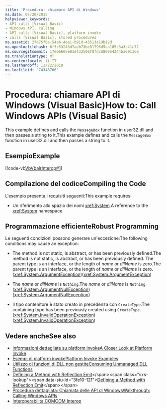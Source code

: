 ```yaml
---
title: 'Procedura: chiamare API di Windows'
ms.date: 07/20/2015
helpviewer_keywords:
- API calls [Visual Basic]
- Windows API, calling
- API calls [Visual Basic], platform invoke
- calls [Visual Basic], stored procedures
ms.assetid: 27d75f0a-54ab-4ee1-b91d-43513a19b12d
ms.openlocfilehash: 6f3c53243d7aeb73be81796d5ca185c3a3c41c72
ms.sourcegitcommit: 17ee6605e01ef32506f8fdc686954244ba6911de
ms.translationtype: MT
ms.contentlocale: it-IT
ms.lasthandoff: 11/22/2019
ms.locfileid: "74348706"
---
```

# <a name="how-to-call-windows-apis-visual-basic"></a><span data-ttu-id="3fe10-102">Procedura: chiamare API di Windows (Visual Basic)</span><span class="sxs-lookup"><span data-stu-id="3fe10-102">How to: Call Windows APIs (Visual Basic)</span></span>
<span data-ttu-id="3fe10-103">This example defines and calls the `MessageBox` function in user32.dll and then passes a string to it.</span><span class="sxs-lookup"><span data-stu-id="3fe10-103">This example defines and calls the `MessageBox` function in user32.dll and then passes a string to it.</span></span>  
  
## <a name="example"></a><span data-ttu-id="3fe10-104">Esempio</span><span class="sxs-lookup"><span data-stu-id="3fe10-104">Example</span></span>  
 [!code-vb[VbVbalrInterop#1](~/samples/snippets/visualbasic/VS_Snippets_VBCSharp/VbVbalrInterop/VB/Class1.vb#1)]  
  
## <a name="compiling-the-code"></a><span data-ttu-id="3fe10-105">Compilazione del codice</span><span class="sxs-lookup"><span data-stu-id="3fe10-105">Compiling the Code</span></span>  
 <span data-ttu-id="3fe10-106">L'esempio presenta i requisiti seguenti:</span><span class="sxs-lookup"><span data-stu-id="3fe10-106">This example requires:</span></span>  
  
- <span data-ttu-id="3fe10-107">Un riferimento allo spazio dei nomi <xref:System>.</span><span class="sxs-lookup"><span data-stu-id="3fe10-107">A reference to the <xref:System> namespace.</span></span>  
  
## <a name="robust-programming"></a><span data-ttu-id="3fe10-108">Programmazione efficiente</span><span class="sxs-lookup"><span data-stu-id="3fe10-108">Robust Programming</span></span>  
 <span data-ttu-id="3fe10-109">Le seguenti condizioni possono generare un'eccezione:</span><span class="sxs-lookup"><span data-stu-id="3fe10-109">The following conditions may cause an exception:</span></span>  
  
- <span data-ttu-id="3fe10-110">The method is not static, is abstract, or has been previously defined.</span><span class="sxs-lookup"><span data-stu-id="3fe10-110">The method is not static, is abstract, or has been previously defined.</span></span> <span data-ttu-id="3fe10-111">The parent type is an interface, or the length of *name* or *dllName* is zero.</span><span class="sxs-lookup"><span data-stu-id="3fe10-111">The parent type is an interface, or the length of *name* or *dllName* is zero.</span></span> <span data-ttu-id="3fe10-112">(<xref:System.ArgumentException>)</span><span class="sxs-lookup"><span data-stu-id="3fe10-112">(<xref:System.ArgumentException>)</span></span>  
  
- <span data-ttu-id="3fe10-113">The *name* or *dllName* is `Nothing`.</span><span class="sxs-lookup"><span data-stu-id="3fe10-113">The *name* or *dllName* is `Nothing`.</span></span> <span data-ttu-id="3fe10-114">(<xref:System.ArgumentNullException>)</span><span class="sxs-lookup"><span data-stu-id="3fe10-114">(<xref:System.ArgumentNullException>)</span></span>  
  
- <span data-ttu-id="3fe10-115">Il tipo contenitore è stato creato in precedenza con `CreateType`.</span><span class="sxs-lookup"><span data-stu-id="3fe10-115">The containing type has been previously created using `CreateType`.</span></span> <span data-ttu-id="3fe10-116">(<xref:System.InvalidOperationException>)</span><span class="sxs-lookup"><span data-stu-id="3fe10-116">(<xref:System.InvalidOperationException>)</span></span>  
  
## <a name="see-also"></a><span data-ttu-id="3fe10-117">Vedere anche</span><span class="sxs-lookup"><span data-stu-id="3fe10-117">See also</span></span>

- [<span data-ttu-id="3fe10-118">Informazioni dettagliate su platform invoke</span><span class="sxs-lookup"><span data-stu-id="3fe10-118">A Closer Look at Platform Invoke</span></span>](../../../framework/interop/consuming-unmanaged-dll-functions.md#a-closer-look-at-platform-invoke)
- [<span data-ttu-id="3fe10-119">Esempi di platform invoke</span><span class="sxs-lookup"><span data-stu-id="3fe10-119">Platform Invoke Examples</span></span>](../../../framework/interop/platform-invoke-examples.md)
- [<span data-ttu-id="3fe10-120">Utilizzo di funzioni di DLL non gestite</span><span class="sxs-lookup"><span data-stu-id="3fe10-120">Consuming Unmanaged DLL Functions</span></span>](../../../framework/interop/consuming-unmanaged-dll-functions.md)
- <span data-ttu-id="3fe10-121">[Defining a Method with Reflection Emit](https://docs.microsoft.com/previous-versions/dotnet/netframework-4.0/w63y4d4f(v=vs.100))</span><span class="sxs-lookup"><span data-stu-id="3fe10-121">[Defining a Method with Reflection Emit](https://docs.microsoft.com/previous-versions/dotnet/netframework-4.0/w63y4d4f(v=vs.100))</span></span>
- [<span data-ttu-id="3fe10-122">Procedura dettagliata: Chiamata delle API di Windows</span><span class="sxs-lookup"><span data-stu-id="3fe10-122">Walkthrough: Calling Windows APIs</span></span>](../../../visual-basic/programming-guide/com-interop/walkthrough-calling-windows-apis.md)
- [<span data-ttu-id="3fe10-123">Interoperabilità COM</span><span class="sxs-lookup"><span data-stu-id="3fe10-123">COM Interop</span></span>](../../../visual-basic/programming-guide/com-interop/index.md)
